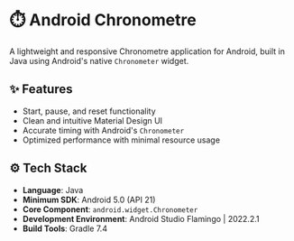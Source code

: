 # ⏱️ Android Chronometre

A lightweight and responsive Chronometre application for Android, built in Java using Android's native `Chronometer` widget.

## ✨ Features
- Start, pause, and reset functionality
- Clean and intuitive Material Design UI
- Accurate timing with Android's `Chronometer`
- Optimized performance with minimal resource usage

## ⚙️ Tech Stack
- **Language**: Java
- **Minimum SDK**: Android 5.0 (API 21)
- **Core Component**: `android.widget.Chronometer`
- **Development Environment**: Android Studio Flamingo | 2022.2.1
- **Build Tools**: Gradle 7.4
